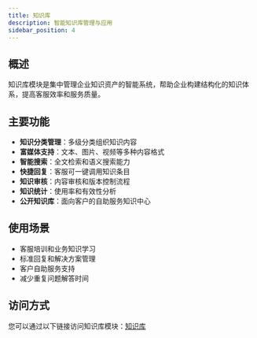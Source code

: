 ```yaml
---
title: 知识库
description: 智能知识库管理与应用
sidebar_position: 4
---
```


## 概述

知识库模块是集中管理企业知识资产的智能系统，帮助企业构建结构化的知识体系，提高客服效率和服务质量。

## 主要功能

- **知识分类管理**：多级分类组织知识内容
- **富媒体支持**：文本、图片、视频等多种内容格式
- **智能搜索**：全文检索和语义搜索能力
- **快捷回复**：客服可一键调用知识条目
- **知识审核**：内容审核和版本控制流程
- **知识统计**：使用率和有效性分析
- **公开知识库**：面向客户的自助服务知识中心

## 使用场景

- 客服培训和业务知识学习
- 标准回复和解决方案管理
- 客户自助服务支持
- 减少重复问题解答时间

## 访问方式

您可以通过以下链接访问知识库模块：[知识库](/kbase/)
